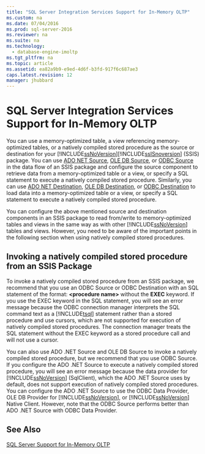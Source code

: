 ```yaml
---
title: "SQL Server Integration Services Support for In-Memory OLTP"
ms.custom: na
ms.date: 07/04/2016
ms.prod: sql-server-2016
ms.reviewer: na
ms.suite: na
ms.technology: 
  - database-engine-imoltp
ms.tgt_pltfrm: na
ms.topic: article
ms.assetid: ea82a9b9-e9ed-4d6f-b3fd-917f6c687ae3
caps.latest.revision: 12
manager: jhubbard
---
```

# SQL Server Integration Services Support for In-Memory OLTP
You can use a memory-optimized table, a view referencing memory-optimized tables, or a natively compiled stored procedure as the source or destination for your [!INCLUDE[ssNoVersion](../../Topics/TopicNameContainA/includes/ssNoVersion_md.md)][!INCLUDE[ssISnoversion](../../Topics/TopicNameContainA/includes/ssISnoversion_md.md)] (SSIS) package. You can use [ADO NET Source](../../Topics/TopicNameNotContainA/ADO-NET-Source.md), [OLE DB Source](../../Topics/TopicNameNotContainA/OLE-DB-Source.md), or [ODBC Source](../../Topics/TopicNameNotContainA/ODBC-Source.md) in the data flow of an SSIS package and configure the source component to retrieve data from a memory-optimized table or a view, or specify a SQL statement to execute a natively compiled stored procedure. Similarly, you can use [ADO NET Destination](../../Topics/TopicNameNotContainA/ADO-NET-Destination.md), [OLE DB Destination](../../Topics/TopicNameNotContainA/OLE-DB-Destination.md), or [ODBC Destination](../../Topics/TopicNameNotContainA/ODBC-Destination.md) to load data into a memory-optimized table or a view, or specify a SQL statement to execute a natively compiled stored procedure.  
  
 You can configure the above mentioned source and destination components in an SSIS package to read from/write to memory-optimized tables and views in the same way as with other [!INCLUDE[ssNoVersion](../../Topics/TopicNameContainA/includes/ssNoVersion_md.md)] tables and views. However, you need to be aware of the important points in the following section when using natively compiled stored procedures.  
  
## Invoking a natively compiled stored procedure from an SSIS Package  
 To invoke a natively compiled stored procedure from an SSIS package, we recommend that you use an ODBC Source or ODBC Destination with an SQL statement of the format: **<procedure name\>** without the **EXEC** keyword. If you use the EXEC keyword in the SQL statement, you will see an error message because the ODBC connection manager interprets the SQL command text as a [!INCLUDE[tsql](../../Topics/TopicNameContainA/includes/tsql_md.md)] statement rather than a stored procedure and use cursors, which are not supported for execution of natively compiled stored procedures. The connection manager treats the SQL statement without the EXEC keyword as a stored procedure call and will not use a cursor.  
  
 You can also use ADO .NET Source and OLE DB Source to invoke a natively compiled stored procedure, but we recommend that you use ODBC Source. If you configure the ADO .NET Source to execute a natively compiled stored procedure, you will see an error message because the data provider for [!INCLUDE[ssNoVersion](../../Topics/TopicNameContainA/includes/ssNoVersion_md.md)] (SqlClient), which the ADO .NET Source uses by default, does not support execution of natively compiled stored procedures. You can configure the ADO .NET Source to use the ODBC Data Provider, OLE DB Provider for [!INCLUDE[ssNoVersion](../../Topics/TopicNameContainA/includes/ssNoVersion_md.md)], or [!INCLUDE[ssNoVersion](../../Topics/TopicNameContainA/includes/ssNoVersion_md.md)] Native Client. However, note that the ODBC Source performs better than ADO .NET Source with ODBC Data Provider.  
  
## See Also  
 [SQL Server Support for In-Memory OLTP](../../Topics/TopicNameNotContainA/SQL-Server-Support-for-In-Memory-OLTP.md)